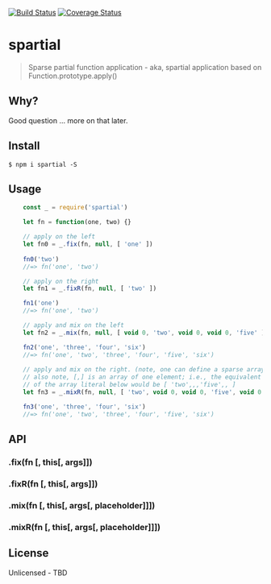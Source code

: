 [![Build Status](https://travis-ci.org/0x59/spartial.svg?branch=master)](https://travis-ci.org/0x59/spartial)  [![Coverage Status](https://coveralls.io/repos/github/0x59/spartial/badge.svg?branch=master)](https://coveralls.io/github/0x59/spartial?branch=master)

# spartial

> Sparse partial function application - aka, spartial application
> based on Function.prototype.apply()

## Why?

Good question ... more on that later.

## Install

```
$ npm i spartial -S
```

## Usage

```js
	const _ = require('spartial')

	let fn = function(one, two) {}

	// apply on the left
	let fn0 = _.fix(fn, null, [ 'one' ])
	
	fn0('two')
	//=> fn('one', 'two')

	// apply on the right
	let fn1 = _.fixR(fn, null, [ 'two' ])

	fn1('one')
	//=> fn('one', 'two')

	// apply and mix on the left
	let fn2 = _.mix(fn, null, [ void 0, 'two', void 0, void 0, 'five' ])

	fn2('one', 'three', 'four', 'six')
	//=> fn('one', 'two', 'three', 'four', 'five', 'six')
	
	// apply and mix on the right. (note, one can define a sparse array
	// also note, [,] is an array of one element; i.e., the equivalent
	// of the array literal below would be [ 'two',,,'five',, ]
	let fn3 = _.mixR(fn, null, [ 'two', void 0, void 0, 'five', void 0 ])

	fn3('one', 'three', 'four', 'six')
	//=> fn('one', 'two', 'three', 'four', 'five', 'six')
```

## API

### .fix(fn [, this[, args]])
### .fixR(fn [, this[, args]])
### .mix(fn [, this[, args[, placeholder]]])
### .mixR(fn [, this[, args[, placeholder]]])

## License

Unlicensed - TBD
